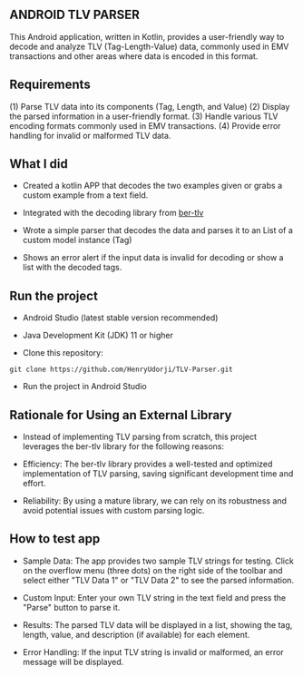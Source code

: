 ## ANDROID TLV PARSER

This Android application, written in Kotlin, provides a user-friendly way to decode and analyze TLV (Tag-Length-Value) data, commonly used in EMV transactions and other areas where data is encoded in this format.

## Requirements

(1) Parse TLV data into its components (Tag, Length, and Value)
(2) Display the parsed information in a user-friendly format.
(3) Handle various TLV encoding formats commonly used in EMV transactions.
(4) Provide error handling for invalid or malformed TLV data.

## What I did

- Created a kotlin APP that decodes the two examples given or grabs a custom example from a text field.

- Integrated with the decoding library from [ber-tlv](https://github.com/evsinev/ber-tlv)

- Wrote a simple parser that decodes the data and parses it to an List of a custom model instance (Tag)

- Shows an error alert if the input data is invalid for decoding or show a list with the decoded tags.

## Run the project
- Android Studio (latest stable version recommended)

- Java Development Kit (JDK) 11 or higher

- Clone this repository:
 ```
 git clone https://github.com/HenryUdorji/TLV-Parser.git
 ```
- Run the project in Android Studio

## Rationale for Using an External Library

- Instead of implementing TLV parsing from scratch, this project leverages the ber-tlv library for the following reasons:
  
- Efficiency: The ber-tlv library provides a well-tested and optimized implementation of TLV parsing, saving significant development time and effort.
  
- Reliability: By using a mature library, we can rely on its robustness and avoid potential issues with custom parsing logic.

## How to test app

- Sample Data: The app provides two sample TLV strings for testing. Click on the overflow menu (three dots) on the right side of the toolbar and select either "TLV Data 1" or "TLV Data 2" to see the parsed information.
  
- Custom Input: Enter your own TLV string in the text field and press the "Parse" button to parse it.
  
- Results: The parsed TLV data will be displayed in a list, showing the tag, length, value, and description (if available) for each element.
  
- Error Handling: If the input TLV string is invalid or malformed, an error message will be displayed.
